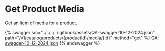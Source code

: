 # Get Product Media

Get an item of media for a product.

{% swagger src="../../../../.gitbook/assets/QA-swagger-10-12-2024.json" path="/v1/catalog/products/{productId}/media/{id}" method="get" %}
[QA-swagger-10-12-2024.json](../../../../.gitbook/assets/QA-swagger-10-12-2024.json)
{% endswagger %}
